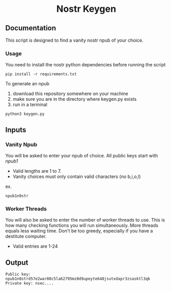 <h1 align="center">Nostr Keygen</h1>

## Documentation

This script is designed to find a vanity nostr npub of your choice. 

### Usage

You need to install the nostr python dependencies before running the script

```
pip install -r requirements.txt
```


To generate an npub 
1. download this repository somewhere on your machine
2. make sure you are in the directory where keygen.py exists 
3. run in a terminal

```
python3 keygen.py
```

## Inputs

### Vanity Npub

You will be asked to enter your npub of choice. All public keys start with *npub1* 
* Valid lengths are 1 to 7.
* Vanity choices must only contain valid characters (no b,i,o,l)

ex.
```
npub1n0str
```

### Worker Threads

You will also be asked to enter the number of worker threads to use.
This is how many checking functions you will run simultaneously. More threads equals less waiting time. 
Don't be too greedy, especially if you have a destitute computer.
* Valid entries are 1-24

## Output

```
Public key: npub1n0strd57e2war80c5la62795mz0d9upeyte648jsutxdapr3zsasktl3qk
Private key: nsec....
```

